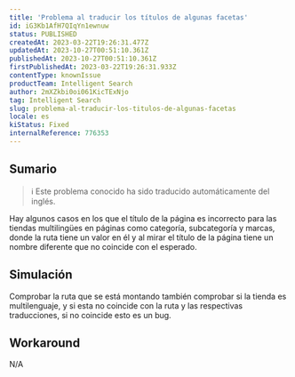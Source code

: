 ```yaml
---
title: 'Problema al traducir los títulos de algunas facetas'
id: iG3Kb1AfH7QIqYn1ewnuw
status: PUBLISHED
createdAt: 2023-03-22T19:26:31.477Z
updatedAt: 2023-10-27T00:51:10.361Z
publishedAt: 2023-10-27T00:51:10.361Z
firstPublishedAt: 2023-03-22T19:26:31.933Z
contentType: knownIssue
productTeam: Intelligent Search
author: 2mXZkbi0oi061KicTExNjo
tag: Intelligent Search
slug: problema-al-traducir-los-titulos-de-algunas-facetas
locale: es
kiStatus: Fixed
internalReference: 776353
---
```


## Sumario

>ℹ️ Este problema conocido ha sido traducido automáticamente del inglés.


Hay algunos casos en los que el título de la página es incorrecto para las tiendas multilingües en páginas como categoría, subcategoría y marcas, donde la ruta tiene un valor en él y al mirar el título de la página tiene un nombre diferente que no coincide con el esperado.


##

## Simulación


Comprobar la ruta que se está montando también comprobar si la tienda es multilenguaje, y si esta no coincide con la ruta y las respectivas traducciones, si no coincide esto es un bug.



## Workaround


N/A

